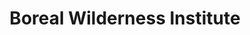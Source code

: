---
title: "Boreal Wilderness Institute"
url: /edmonton/boreal-wilderness-institute/
shop: Allgemein
---